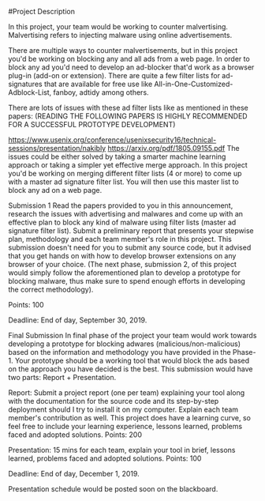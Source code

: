 #Project Description

In this project, your team would be working to counter malvertising. Malvertising refers to injecting malware using online advertisements.

There are multiple ways to counter malvertisements, but in this project you'd be working on blocking any and all ads from a web page. In order to block any ad you'd need to develop an ad-blocker that'd work as a browser plug-in (add-on or extension). There are quite a few filter lists for ad-signatures that are available for free use like All-in-One-Customized-Adblock-List, fanboy, adtidy among others.

There are lots of issues with these ad filter lists like as mentioned in these papers: (READING THE FOLLOWING PAPERS IS HIGHLY RECOMMENDED FOR A SUCCESSFUL PROTOTYPE DEVELOPMENT)

https://www.usenix.org/conference/usenixsecurity16/technical-sessions/presentation/nakibly
https://arxiv.org/pdf/1805.09155.pdf
The issues could be either solved by taking a smarter machine learning approach or taking a simpler yet effective merge approach. In this project you'd be working on merging different filter lists (4 or more) to come up with a master ad signature filter list. You will then use this master list to block any ad on a web page.

Submission 1
Read the papers provided to you in this announcement, research the issues with advertising and malwares and come up with an effective plan to block any kind of malware using filter lists (master ad signature filter list). Submit a preliminary report that presents your stepwise plan, methodology and each team member's role in this project. This submission doesn't need for you to submit any source code, but it advised that you get hands on with how to develop browser extensions on any browser of your choice. (The next phase, submission 2, of this project would simply follow the aforementioned plan to develop a prototype for blocking malware, thus make sure to spend enough efforts in developing the correct methodology).

Points: 100

Deadline: End of day, September 30, 2019.

Final Submission
In final phase of the project your team would work towards developing a prototype for blocking adwares (malicious/non-malicious) based on the information and methodology you have provided in the Phase-1. Your prototype should be a working tool that would block the ads based on the approach you have decided is the best. This submission would have two parts: Report + Presentation.

Report: Submit a project report (one per team) explaining your tool along with the documentation for the source code and its step-by-step deployment should I try to install it on my computer. Explain each team member's contribution as well. This project does have a learning curve, so feel free to include your learning experience, lessons learned, problems faced and adopted solutions. Points: 200

Presentation: 15 mins for each team, explain your tool in brief, lessons learned, problems faced and adopted solutions. Points: 100

Deadline: End of day, December 1, 2019.

Presentation schedule would be posted soon on the blackboard.

